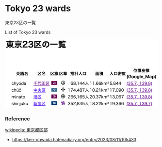 Tokyo 23 wards
===============

東京23区の一覧

List of Tokyo 23 wards

![tokyo 23 wards](https://github.com/ohwada/World_Countries/blob/main/japan_municipaliy/tokyo/tokyo_23_wards/screenshots/tokyo_23_wards_list.png)


### Reference

[wikipedia: 東京都区部](https://ja.wikipedia.org/wiki/%E6%9D%B1%E4%BA%AC%E9%83%BD%E5%8C%BA%E9%83%A8)
- https://ken-ohwada.hatenadiary.org/entry/2023/08/11/105433

